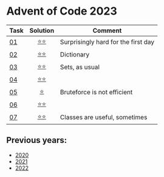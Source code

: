 # Advent of Code 2023



| Task                                      |         Solution          | Comment                             |
|-------------------------------------------|:-------------------------:|-------------------------------------|
| [01](https://adventofcode.com/2023/day/1) | [⭐⭐](year_2023/day_01.py) | Surprisingly hard for the first day |
| [02](https://adventofcode.com/2023/day/2) | [⭐⭐](year_2023/day_02.py) | Dictionary                          |
| [03](https://adventofcode.com/2023/day/3) | [⭐⭐](year_2023/day_03.py) | Sets, as usual                      |
| [04](https://adventofcode.com/2023/day/4) | [⭐⭐](year_2023/day_04.py) |                                     |
| [05](https://adventofcode.com/2023/day/5) | [⭐](year_2023/day_05.py)  | Bruteforce is not efficient         |
| [06](https://adventofcode.com/2023/day/6) | [⭐⭐](year_2023/day_06.py) |                                     |
| [07](https://adventofcode.com/2023/day/7) | [⭐⭐](year_2023/day_07.py) | Classes are useful, sometimes       |

## Previous years:
* [2020](year_2020/README.md)
* [2021](year_2021/README.md)
* [2022](year_2022/README.md)
